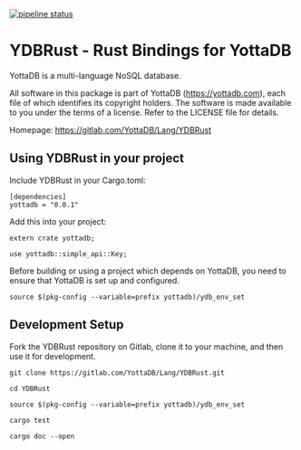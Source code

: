 [![pipeline status](https://gitlab.com/YottaDB/Lang/YDBRust/badges/master/pipeline.svg)](https://gitlab.com/YottaDB/Lang/YDBRust/commits/master)


# YDBRust - Rust Bindings for YottaDB

YottaDB is a multi-language NoSQL database. 

All software in this package is part of YottaDB (https://yottadb.com), each
file of which identifies its copyright holders. The software is made available
to you under the terms of a license. Refer to the LICENSE file for details.

Homepage: https://gitlab.com/YottaDB/Lang/YDBRust

## Using YDBRust in your project

Include YDBRust in your Cargo.toml:

```
[dependencies]
yottadb = "0.0.1"
```

Add this into your project:

```
extern crate yottadb;

use yottadb::simple_api::Key;

```

Before building or using a project which depends on YottaDB, you need to ensure that YottaDB is set up and configured.

```
source $(pkg-config --variable=prefix yottadb)/ydb_env_set

```

## Development Setup

Fork the YDBRust repository on Gitlab, clone it to your machine, and then use it for development.

```
git clone https://gitlab.com/YottaDB/Lang/YDBRust.git

cd YDBRust

source $(pkg-config --variable=prefix yottadb)/ydb_env_set

cargo test

cargo doc --open

```
